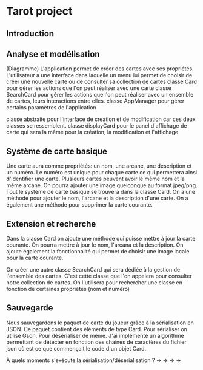 # Tarot project

## Introduction


## Analyse et modélisation
(Diagramme)
L'application permet de créer des cartes avec ses propriétés. L'utilisateur a une interface dans laquelle un menu lui permet de choisir de créer une nouvelle carte ou de consulter sa collection de cartes
classe Card pour gérer les actions que l'on peut réaliser avec une carte
classe SearchCard pour gérer les actions que l'on peut réaliser avec un ensemble de cartes, leurs interactions entre elles.
classe AppManager pour gérer certains paramètres de l'application

classe abstraite pour l'interface de creation et de modification car ces deux classes se ressemblent.
classe displayCard pour le panel d'affichage de carte qui sera la même pour la création, la modification et l'affichage

## Système de carte basique
Une carte aura comme propriétés: un nom, une arcane, une description et un numéro.
Le numéro est unique pour chaque carte ce qui permettera ainsi d'identifier une carte.
Plusieurs cartes peuvent avoir le même nom et la même arcane.
On pourra ajouter une image quelconque au format jpeg/png.
Tout le système de carte basique se trouvera dans la classe Card.
On a une méthode pour ajouter le nom, l'arcane et la description d'une carte.
On a également une méthode pour supprimer la carte courante.

## Extension et recherche
Dans la classe Card on ajoute une méthode qui puisse mettre à jour la carte courante.
On pourra mettre à jour le nom, l'arcana et la description.
On ajoute également la fonctionnalité qui permet de choisir une image locale pour la carte courante.

On créer une autre classe SearchCard qui sera dédiée à la gestion de l'ensemble des cartes.
C'est cette classe que l'on appelera pour consulter notre collection de cartes. On l'utilisera pour rechercher une classe en fonction de certaines propriétés (nom et numéro)

## Sauvegarde
Nous sauvegardons le paquet de carte du joueur grâce à la sérialisation en JSON.
Ce paquet contient des éléments de type Card.
Pour sérialiser on utilise Gson.
Pour désérialiser de même. J'ai implémenté un algorithme permettant de détecter en fonction des chaines de caractères du fichier json où est ce que commençait le code d'un objet Card.

À quels moments s'exécute la sérialisation/déserialisation ?
->
->
->
-> 
